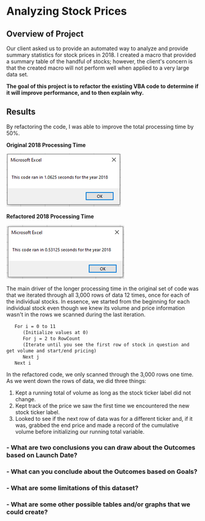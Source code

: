 # Analyzing Stock Prices

## Overview of Project
Our client asked us to provide an automated way to analyze and provide summary statistics for stock prices in 2018.  I created a macro that provided a summary table of the handful of stocks; however, the client's concern is that the created macro will not perform well when applied to a very large data set.

**The goal of this project is to refactor the existing VBA code to determine if it will improve performance, and to then explain why.**

## Results
By refactoring the code, I was able to improve the total processing time by 50%.

**Original 2018 Processing Time**

![Image 1: Original Processing Time](/Resources/VBA_Challenge_2018_Original.PNG)

**Refactored 2018 Processing Time**

![Image 2: Refactored Processing Time](/Resources/VBA_Challenge_2018_Redone.PNG)

The main driver of the longer processing time in the original set of code was that we iterated through all 3,000 rows of data 12 times, once for each of the individual stocks.  In essence, we started from the beginning for each individual stock even though we knew its volume and price information wasn't in the rows we scanned during the last iteration.

```
   For i = 0 to 11
      (Initialize values at 0)
      For j = 2 to RowCount
      (Iterate until you see the first row of stock in question and get volume and start/end pricing)
      Next j
   Next i
```
In the refactored code, we only scanned through the 3,000 rows one time.  As we went down the rows of data, we did three things:
1. Kept a running total of volume as long as the stock ticker label did not change.
2. Kept track of the price we saw the first time we encountered the new stock ticker label.
3. Looked to see if the next row of data was for a different ticker and, if it was, grabbed the end price and made a record of the cumulative volume before initializing our running total variable.

### - What are two conclusions you can draw about the Outcomes based on Launch Date?

### - What can you conclude about the Outcomes based on Goals?

### - What are some limitations of this dataset?

### - What are some other possible tables and/or graphs that we could create?
